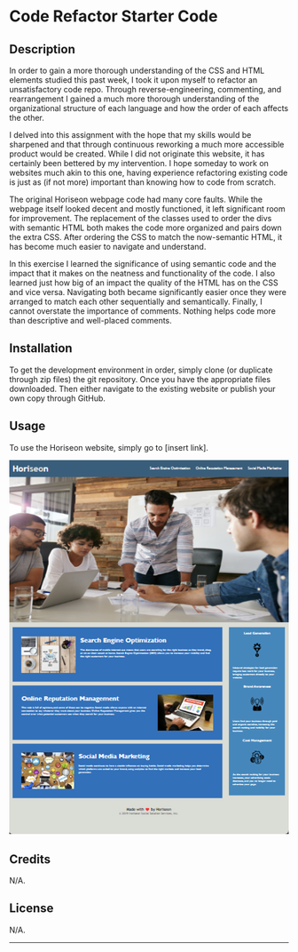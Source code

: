 # Code Refactor Starter Code

## Description

In order to gain a more thorough understanding of the CSS and HTML elements studied this past week, I took it upon myself to refactor an unsatisfactory code repo.  Through reverse-engineering, commenting, and rearrangement I gained a much more thorough understanding of the organizational structure of each language and how the order of each affects the other.

I delved into this assignment with the hope that my skills would be sharpened and that through continuous reworking a much more accessible product would be created.  While I did not originate this website, it has certainly been bettered by my intervention.  I hope someday to work on websites much akin to this one, having experience refactoring existing code is just as (if not more) important than knowing how to code from scratch.

The original Horiseon webpage code had many core faults.  While the webpage itself looked decent and mostly functioned, it left significant room for improvement.  The replacement of the classes used to order the divs with semantic HTML both makes the code more organized and pairs down the extra CSS.  After ordering the CSS to match the now-semantic HTML, it has become much easier to navigate and understand.

In this exercise I learned the significance of using semantic code and the impact that it makes on the neatness and functionality of the code.  I also learned just how big of an impact the quality of the HTML has on the CSS and vice versa.  Navigating both became significantly easier once they were arranged to match each other sequentially and semantically.  Finally, I cannot overstate the importance of comments.  Nothing helps code more than descriptive and well-placed comments.

## Installation

To get the development environment in order, simply clone (or duplicate through zip files) the git repository.  Once you have the appropriate files downloaded.  Then either navigate to the existing website or publish your own copy through GitHub.

## Usage

To use the Horiseon website, simply go to [insert link].

![Horiseon seeks to provide a pleasant user experience.  The Horiseon webpage features a navigation bar and displays information through two primary articles separated into three sections each.  There is additional information in the footer.](./assets/images/Horiseon.png)

## Credits

N/A.

## License

N/A.

---
